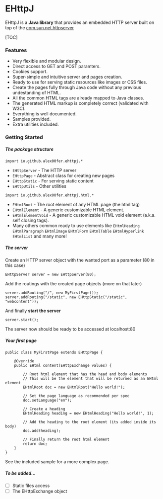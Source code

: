 # EHttpJ 
EHttpJ is a **Java library** that provides an embedded HTTP server built on top of the [com.sun.net.httpserver](https://docs.oracle.com/javase/8/docs/jre/api/net/httpserver/spec/com/sun/net/httpserver/HttpServer.html)


[TOC]


### Features
- Very flexible and modular design.
- Direct access to GET and POST paramters.
- Cookies support.
- Super-simple and intuitive server and pages creation.
- Ready to use for serving static resources like images or CSS files.
- Create the pages fully through Java code without any previous undestanding of HTML.
- All the common HTML tags are already mapped to Java classes.
- The generated HTML markup is completely correct (validated with W3C).
- Everything is well documented.
- Samples provided.
- Extra utilities included.

### Getting Started

##### The package structure
```
import io.github.alex00fer.ehttpj.*
```
- `EHttpServer` - The HTTP server
- `EHttpPage` - Abstract class for creating new pages
- `EHttpStatic` - For serving static content
- `EHttpUtils` - Other utilities


```
import io.github.alex00fer.ehttpj.html.*
```
- `EHtmlRoot` - The root element of any HTML page (the html tag)
- `EHtmlElement` - A generic customizable HTML element.
- `EHtmlElementVoid` - A generic customizable HTML void element (a.k.a. self closing tags).
- Many others common ready to use elements like `EHtmlHeading` `EHtmlParagraph` `EHtmlImage` `EHtmlForm` `EHtmlTable` `EHtmlHyperlink` `EHtmlList` and many more!

##### The server

Create an HTTP server object with the wanted port as a parameter (80 in this case)
```
EHttpServer server = new EHttpServer(80);
```
Add the routings with the created page objects (more on that later)
```
server.addRouting("/", new MyFirstPage());
server.addRouting("/static", new EHttpStatic("/static", "webcontent"));
```
And finally **start the server**
```
server.start();
```
The server now should be ready to be accessed at localhost:80

##### Your first page

```
public class MyFirstPage extends EHttpPage {

	@Override
	public EHtml content(EHttpExchange values) {
		
		// Root html element that has the head and body elements
		// This will be the element that will be returned as an EHtml element
		EHtmlRoot doc = new EHtmlRoot("Hello world!");
        
        // Set the page language as recommended per spec
		doc.setLanguage("en");
        
		// Create a heading
		EHtmlHeading heading = new EHtmlHeading("Hello world!", 1); 
		
		// Add the heading to the root element (its added inside its body)
		doc.add(heading);
		
		// Finally return the root html element
		return doc;
	}
}
```
See the included sample for a more complex page.

##### To be added...
- [ ] Static files access
- [ ] The EHttpExchange object
